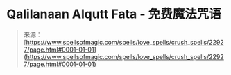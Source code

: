 <!--yml

category: 未分类

date: 2024-06-12 19:07:39

-->

# Qalilanaan Alqutt Fata - 免费魔法咒语

> 来源：[https://www.spellsofmagic.com/spells/love_spells/crush_spells/22927/page.html#0001-01-01](https://www.spellsofmagic.com/spells/love_spells/crush_spells/22927/page.html#0001-01-01)
